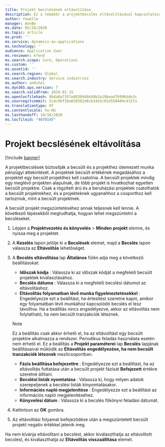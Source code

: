 ```yaml
---
title: Projekt becslésének eltávolítása
description: Ez a témakör a projektbecslés eltávolításával kapcsolatosan tartalmaz információkat, miután az elkészült.
author: Yowelle
manager: AnnBe
ms.date: 05/26/2020
ms.topic: article
ms.prod: ''
ms.service: dynamics-ax-applications
ms.technology: ''
audience: Application User
ms.reviewer: kfend
ms.search.scope: Core, Operations
ms.custom: ''
ms.assetid: ''
ms.search.region: Global
ms.search.industry: Service industries
ms.author: andchoi
ms.dyn365.ops.version: 7
ms.search.validFrom: 2019-01-15
ms.openlocfilehash: 8bda8a7357e883b948449b2a19bea476996dde3c
ms.sourcegitcommit: 5c4c9bf3ba018562d6cb3443c01d550489c415fa
ms.translationtype: HT
ms.contentlocale: hu-HU
ms.lasthandoff: 10/16/2020
ms.locfileid: "4078145"
---
```

# <a name="eliminate-a-project-estimate"></a>Projekt becslésének eltávolítása

[!include [banner](../includes/banner.md)]

A projektbecslések biztosítják a becsült és a projekthez ütemezett munka pénzügyi áttekintését. A projektek becsült értékének megadásához a projektet egy becsült projekthez kell csatolnia. A becsült projektek mindig egy meglévő projekten alapulnak, de több projekt is hivatkozhat egyetlen becsült projektre. Csak a rögzített árú és a beruházási projektek csatolhatók a becsült projektekhez, és a projekteknek ugyanahhoz a csoporthoz kell tartozniuk, mint a becsült projektnek.

A becsült projekt megszüntetéséhez annak teljesnek kell lennie. A következő lépésekből megtudhatja, hogyan lehet megszüntetni a becsléseket.

1. Lépjen a **Projektvezetés és könyvelés** > **Minden projekt** elemre, és nyissa meg a projektet. 
2. A **Kezelés** lapon jelölje ki a **Becslések** elemet, majd a **Becslés** lapon válassza az **Eltávolítás** lehetőséget.
3. A **Becslés eltávolítása** lap **Általános** fülén adja meg a következő beállításokat:

   - **Időszak kódja** : Válassza ki az időszak kódját a megfelelő becsült projektek kiválasztásához. 
   - **Becslés dátuma** : Válassza ki a megfelelő becslési dátumot az eltávolításhoz.
   - **Eltávolítás folyamatban lévő munka figyelmeztetésekkel** : Engedélyezze ezt a beállítást, ha értesítést szeretne kapni, amikor egy folyamatban lévő munkához kapcsolódó becslés el lesz távolítva. Ha a beállítás nincs engedélyezve, akkor az eltávolítás nem folytatható, ha nem becsült tranzakciók léteznek. 
   > [!NOTE]
   > Ez a beállítás csak akkor érhető el, ha az eltávolítást egy becsült projektre alkalmazza a rendszer. Periodikus feladás használata esetén nem érhető el. Ez a beállítás a **Projekt paraméterei** lap **Becslés** lapjának beállításaival működik az **Eltávolítás engedélyezése, ha nem becsült tranzakciók léteznek** mezőcsoportban.
   - **Fázis beállítása befejezettre** : Engedélyezze ezt a beállítást, ha az eltávolítás futtatása után a becsült projekt fázisát **Befejezett** értékre szeretné állítani.
   - **Becslési listák nyomtatása** : Válassza ki, hogy milyen adatok szerepeljenek a becslési listák kinyomtatásakor.
   - **Információs napló megjelenítése** : Engedélyezze ezt a beállítást az információs napló megjelenítéséhez.
   - **Könyvelési dátum** : Válassza ki a becslés főkönyvi feladási dátumát.

4.  Kattintson az **OK** gombra.
5. Az eltávolítási folyamat befejeződése után a megszüntetett becsült projekt negatív értékkel jelenik meg. 

Ha nem kívánja eltávolítani a becslést, akkor kiválaszthatja az eltávolított becslést, és kiválaszthatja az **Eltávolítás visszaállítása** elemet.   
